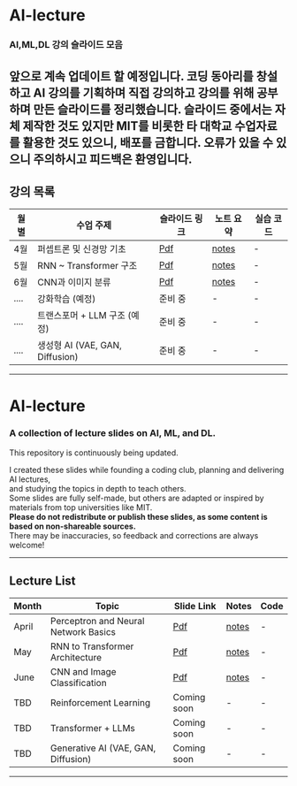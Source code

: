 # AI-lecture

### AI,ML,DL 강의 슬라이드 모음
앞으로 계속 업데이트 할 예정입니다.
코딩 동아리를 창설하고
AI 강의를 기획하며 직접 강의하고 
강의를 위해 공부하며 만든 슬라이드를 정리했습니다.
슬라이드 중에서는 자체 제작한 것도 있지만 MIT를 비롯한 타 대학교 수업자료를 활용한 것도 있으니, 배포를 금합니다.
오류가 있을 수 있으니 주의하시고 피드백은 환영입니다.
---
## 강의 목록
| 월별 | 수업 주제 | 슬라이드 링크 | 노트 요약 | 실습 코드 |
|------|------------|----------------|-------------|-------------|
| 4월  | 퍼셉트론 및 신경망 기초 | [Pdf](/01_perceptron/slides.pdf.pdf) | [notes](/01_perceptron/notes.md) | - |
| 5월  | RNN ~ Transformer 구조 | [Pdf](/02_rnn_to_transformer/slides.pdf.pdf) | [notes](/02_rnn_to_transformer/notes.md) | - |
| 6월  | CNN과 이미지 분류 | [Pdf](/03_cnn/slides.pdf.pdf) | [notes](/03_convolutional_nn/notes.md) | - |
| .... | 강화학습 (예정) | 준비 중 | - | - |
| .... | 트랜스포머 + LLM 구조 (예정) | 준비 중 | - | - |
| .... | 생성형 AI (VAE, GAN, Diffusion) | 준비 중 | - | - |
---
# AI-lecture

### A collection of lecture slides on AI, ML, and DL.  
This repository is continuously being updated.

I created these slides while founding a coding club, planning and delivering AI lectures,  
and studying the topics in depth to teach others.  
Some slides are fully self-made, but others are adapted or inspired by materials from top universities like MIT.  
**Please do not redistribute or publish these slides, as some content is based on non-shareable sources.**  
There may be inaccuracies, so feedback and corrections are always welcome!

---

## Lecture List

| Month | Topic | Slide Link | Notes | Code |
|-------|----------------------------|-------------|--------|-------|
| April | Perceptron and Neural Network Basics | [Pdf](/01_perceptron/slides.pdf.pdf) | [notes](/01_perceptron/notes.md) | - |
| May   | RNN to Transformer Architecture | [Pdf](/02_rnn_to_transformer/slides.pdf.pdf) | [notes](/02_rnn_to_transformer/notes.md) | - |
| June  | CNN and Image Classification | [Pdf](/03_cnn/slides.pdf.pdf) | [notes](/03_cnn/notes.md) | - |
| TBD   | Reinforcement Learning | Coming soon | - | - |
| TBD   | Transformer + LLMs | Coming soon | - | - |
| TBD   | Generative AI (VAE, GAN, Diffusion) | Coming soon | - | - |
---
